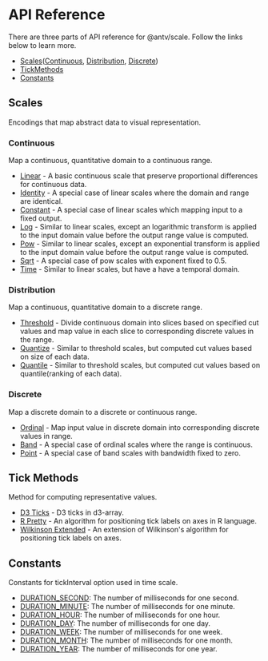 # API Reference

There are three parts of API reference for @antv/scale. Follow the links below to learn more.

- [Scales](#scales)([Continuous](#continuous), [Distribution](#distribution), [Discrete](#discrete))
- [TickMethods](#tick-methods)
- [Constants](#constants)

## Scales

Encodings that map abstract data to visual representation.

### Continuous

Map a continuous, quantitative domain to a continuous range.

- [Linear](./scales/linear.md) - A basic continuous scale that preserve proportional differences for continuous data.
- [Identity](./scales/identity.md) - A special case of linear scales where the domain and range are identical.
- [Constant](./scales/constant.md) - A special case of linear scales which mapping input to a fixed output.
- [Log](./scales/log.md) - Similar to linear scales, except an logarithmic transform is applied to the input domain value before the output range value is computed.
- [Pow](./scales/pow.md) - Similar to linear scales, except an exponential transform is applied to the input domain value before the output range value is computed.
- [Sqrt](./scales/sqrt.md) - A special case of pow scales with exponent fixed to 0.5.
- [Time](./scales/time.md) - Similar to linear scales, but have a have a temporal domain.
  
### Distribution

Map a continuous, quantitative domain to a discrete range.

- [Threshold](./scales/threshold.md) - Divide continuous domain into slices based on specified cut values and map value in each slice to corresponding discrete values in the range.
- [Quantize](./scales/quantize.md) - Similar to threshold scales, but computed cut values based on size of each data.
- [Quantile](./scales/quantile.md) - Similar to threshold scales, but computed cut values based on quantile(ranking of each data).

### Discrete

Map a discrete domain to a discrete or continuous range.

- [Ordinal](./scales/ordinal.md) - Map input value in discrete domain into corresponding discrete values in range.
- [Band](./scales/band.md) - A special case of ordinal scales where the range is continuous.
- [Point](./scales/point.md) - A special case of band scales with bandwidth fixed to zero.

## Tick Methods

Method for computing representative values.

- [D3 Ticks](./tick-methods.md#d3-ticks) - D3 ticks in d3-array.
- [R Pretty](./tick-methods.md#r-pretty) - An algorithm for positioning tick labels on axes in R language.
- [Wilkinson Extended](./tick-methods.md#wilkinson-extended) - An extension of Wilkinson's algorithm for positioning tick labels on axes.

## Constants

Constants for tickInterval option used in time scale.

- [DURATION_SECOND](./constants.md#DURATION_SECOND): The number of milliseconds for one second.
- [DURATION_MINUTE](./constants.md#DURATION_MINUTE): The number of milliseconds for one minute.
- [DURATION_HOUR](./constants.md#DURATION_HOUR): The number of milliseconds for one hour.
- [DURATION_DAY](./constants.md#DURATION_DAY): The number of milliseconds for one day.
- [DURATION_WEEK](./constants.md#DURATION_WEEK): The number of milliseconds for one week.
- [DURATION_MONTH](./constants.md#DURATION_MONTH): The number of milliseconds for one month.
- [DURATION_YEAR](./constants.md#DURATION_YEAR): The number of milliseconds for one year.
